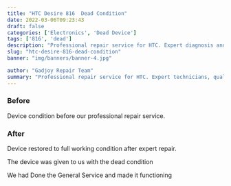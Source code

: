 ```yaml
---
title: "HTC Desire 816  Dead Condition"
date: 2022-03-06T09:23:43
draft: false
categories: ['Electronics', 'Dead Device']
tags: ['816', 'dead']
description: "Professional repair service for HTC. Expert diagnosis and quality repairs in Bangalore."
slug: "htc-desire-816-dead-condition"
banner: "img/banners/banner-4.jpg"

author: "Gadjoy Repair Team"
summary: "Professional repair service for HTC. Expert technicians, quality parts, warranty included."
---
```


### Before

Device condition before our professional repair service.

### After

Device restored to full working condition after expert repair.

The device was given to us with the dead condition

We had Done the General Service and made it functioning